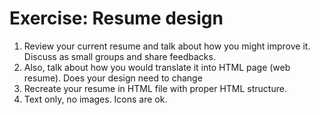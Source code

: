 # Exercise: Resume design

1. Review your current resume and talk about how you might improve it. Discuss as small groups and share feedbacks.
1. Also, talk about how you would translate it into HTML page (web resume). Does your design need to change 
1. Recreate your resume in HTML file with proper HTML structure.
1. Text only, no images. Icons are ok.
